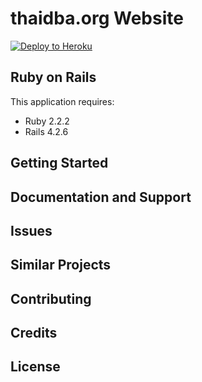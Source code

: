 thaidba.org Website
================

[![Deploy to Heroku](https://www.herokucdn.com/deploy/button.png)](https://heroku.com/deploy)

Ruby on Rails
-------------

This application requires:

- Ruby 2.2.2
- Rails 4.2.6


Getting Started
---------------

Documentation and Support
-------------------------

Issues
-------------

Similar Projects
----------------

Contributing
------------

Credits
-------

License
-------
